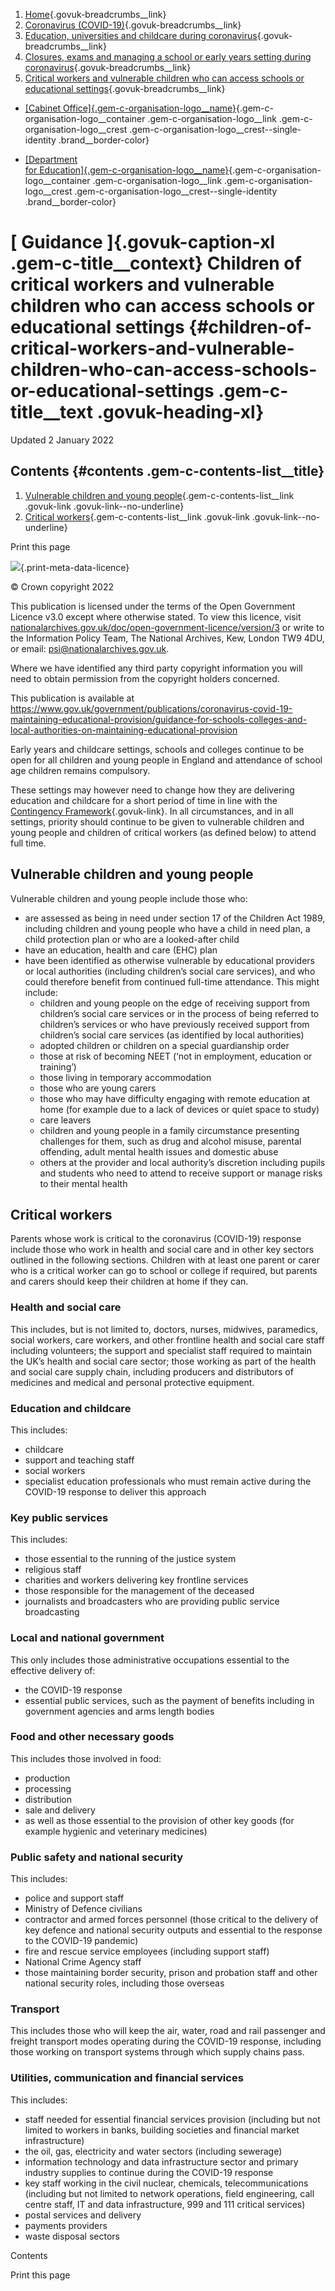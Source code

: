 <div id="wrapper" class="direction-ltr govuk-width-container">

<div class="gem-c-contextual-breadcrumbs">

<div
class="gem-c-breadcrumbs govuk-breadcrumbs govuk-breadcrumbs--collapse-on-mobile"
data-module="gem-track-click">

1.  [Home](/){.govuk-breadcrumbs__link}
2.  [Coronavirus
    (COVID-19)](/coronavirus-taxon){.govuk-breadcrumbs__link}
3.  [Education, universities and childcare during
    coronavirus](/coronavirus-taxon/education-and-childcare){.govuk-breadcrumbs__link}
4.  [Closures, exams and managing a school or early years setting during
    coronavirus](/coronavirus-taxon/closures-exams-managing-school){.govuk-breadcrumbs__link}
5.  [Critical workers and vulnerable children who can access schools or
    educational
    settings](/government/publications/coronavirus-covid-19-maintaining-educational-provision){.govuk-breadcrumbs__link}

</div>

</div>

<div class="publication-external">

-   <div class="gem-c-organisation-logo brand--cabinet-office">

    [[Cabinet
    Office]{.gem-c-organisation-logo__name}](/government/organisations/cabinet-office){.gem-c-organisation-logo__container
    .gem-c-organisation-logo__link .gem-c-organisation-logo__crest
    .gem-c-organisation-logo__crest--single-identity
    .brand__border-color}

    </div>

-   <div
    class="gem-c-organisation-logo brand--department-for-education">

    [[Department\
    for
    Education]{.gem-c-organisation-logo__name}](/government/organisations/department-for-education){.gem-c-organisation-logo__container
    .gem-c-organisation-logo__link .gem-c-organisation-logo__crest
    .gem-c-organisation-logo__crest--single-identity
    .brand__border-color}

    </div>

</div>

<div
class="gem-c-title gem-c-title--inverse govuk-!-margin-top-8 govuk-!-margin-bottom-0">

[ Guidance ]{.govuk-caption-xl .gem-c-title__context}
Children of critical workers and vulnerable children who can access schools or educational settings {#children-of-critical-workers-and-vulnerable-children-who-can-access-schools-or-educational-settings .gem-c-title__text .govuk-heading-xl}
===================================================================================================

</div>

Updated 2 January 2022

<div id="contents" class="govuk-grid-row sidebar-with-body"
data-module="sticky-element-container">

<div
class="govuk-grid-column-one-quarter-from-desktop contents-list-container">

Contents {#contents .gem-c-contents-list__title}
--------

1.  [Vulnerable children and young
    people](#vulnerable-children-and-young-people){.gem-c-contents-list__link
    .govuk-link .govuk-link--no-underline}
2.  [Critical workers](#critical-workers){.gem-c-contents-list__link
    .govuk-link .govuk-link--no-underline}

<div
class="gem-c-print-link govuk-!-display-none-print govuk-!-margin-top-0 govuk-!-margin-bottom-6">

Print this page

</div>

</div>

<div class="print-wrapper">

<div class="print-meta-data">

![](/assets/government-frontend/open-government-licence-min-e98134ae65ff5fe99a524d8c383350b3998f91c298dc24b36126e65f1656c578.png){.print-meta-data-licence}

© Crown copyright 2022

This publication is licensed under the terms of the Open Government
Licence v3.0 except where otherwise stated. To view this licence, visit
[nationalarchives.gov.uk/doc/open-government-licence/version/3](https://www.nationalarchives.gov.uk/doc/open-government-licence/version/3)
or write to the Information Policy Team, The National Archives, Kew,
London TW9 4DU, or email: <psi@nationalarchives.gov.uk>.

Where we have identified any third party copyright information you will
need to obtain permission from the copyright holders concerned.

This publication is available at
https://www.gov.uk/government/publications/coronavirus-covid-19-maintaining-educational-provision/guidance-for-schools-colleges-and-local-authorities-on-maintaining-educational-provision

</div>

</div>

<div class="main-content-container">

<div class="gem-c-govspeak-html-publication">

<div class="gem-c-govspeak govuk-govspeak" data-module="govspeak">

<div class="govspeak">

Early years and childcare settings, schools and colleges continue to be
open for all children and young people in England and attendance of
school age children remains compulsory.

These settings may however need to change how they are delivering
education and childcare for a short period of time in line with the
[Contingency
Framework](https://www.gov.uk/government/publications/coronavirus-covid-19-local-restrictions-in-education-and-childcare-settings){.govuk-link}.
In all circumstances, and in all settings, priority should continue to
be given to vulnerable children and young people and children of
critical workers (as defined below) to attend full time.

Vulnerable children and young people
------------------------------------

Vulnerable children and young people include those who:

-   are assessed as being in need under section 17 of the Children Act
    1989, including children and young people who have a child in need
    plan, a child protection plan or who are a looked-after child
-   have an education, health and care (EHC) plan
-   have been identified as otherwise vulnerable by educational
    providers or local authorities (including children’s social care
    services), and who could therefore benefit from continued full-time
    attendance. This might include:
    -   children and young people on the edge of receiving support from
        children’s social care services or in the process of being
        referred to children’s services or who have previously received
        support from children’s social care services (as identified by
        local authorities)
    -   adopted children or children on a special guardianship order
    -   those at risk of becoming NEET (‘not in employment, education or
        training’)
    -   those living in temporary accommodation
    -   those who are young carers
    -   those who may have difficulty engaging with remote education at
        home (for example due to a lack of devices or quiet space to
        study)
    -   care leavers
    -   children and young people in a family circumstance presenting
        challenges for them, such as drug and alcohol misuse, parental
        offending, adult mental health issues and domestic abuse
    -   others at the provider and local authority’s discretion
        including pupils and students who need to attend to receive
        support or manage risks to their mental health

Critical workers
----------------

Parents whose work is critical to the coronavirus (COVID-19) response
include those who work in health and social care and in other key
sectors outlined in the following sections. Children with at least one
parent or carer who is a critical worker can go to school or college if
required, but parents and carers should keep their children at home if
they can.

### Health and social care

This includes, but is not limited to, doctors, nurses, midwives,
paramedics, social workers, care workers, and other frontline health and
social care staff including volunteers; the support and specialist staff
required to maintain the UK’s health and social care sector; those
working as part of the health and social care supply chain, including
producers and distributors of medicines and medical and personal
protective equipment.

### Education and childcare

This includes:

-   childcare
-   support and teaching staff
-   social workers
-   specialist education professionals who must remain active during the
    COVID-19 response to deliver this approach

### Key public services

This includes:

-   those essential to the running of the justice system
-   religious staff
-   charities and workers delivering key frontline services
-   those responsible for the management of the deceased
-   journalists and broadcasters who are providing public service
    broadcasting

### Local and national government

This only includes those administrative occupations essential to the
effective delivery of:

-   the COVID-19 response
-   essential public services, such as the payment of benefits including
    in government agencies and arms length bodies

### Food and other necessary goods

This includes those involved in food:

-   production
-   processing
-   distribution
-   sale and delivery
-   as well as those essential to the provision of other key goods (for
    example hygienic and veterinary medicines)

### Public safety and national security

This includes:

-   police and support staff
-   Ministry of Defence civilians
-   contractor and armed forces personnel (those critical to the
    delivery of key defence and national security outputs and essential
    to the response to the COVID-19 pandemic)
-   fire and rescue service employees (including support staff)
-   National Crime Agency staff
-   those maintaining border security, prison and probation staff and
    other national security roles, including those overseas

### Transport

This includes those who will keep the air, water, road and rail
passenger and freight transport modes operating during the COVID-19
response, including those working on transport systems through which
supply chains pass.

### Utilities, communication and financial services

This includes:

-   staff needed for essential financial services provision (including
    but not limited to workers in banks, building societies and
    financial market infrastructure)
-   the oil, gas, electricity and water sectors (including sewerage)
-   information technology and data infrastructure sector and primary
    industry supplies to continue during the COVID-19 response
-   key staff working in the civil nuclear, chemicals,
    telecommunications (including but not limited to network operations,
    field engineering, call centre staff, IT and data infrastructure,
    999 and 111 critical services)
-   postal services and delivery
-   payments providers
-   waste disposal sectors

</div>

</div>

</div>

</div>

<div class="sticky-element" data-sticky-element="">

Contents
<div class="sticky-element__print-link">

<div
class="gem-c-print-link govuk-!-display-none-print govuk-!-margin-top-0 govuk-!-margin-bottom-6">

Print this page

</div>

</div>

</div>

</div>

</div>
